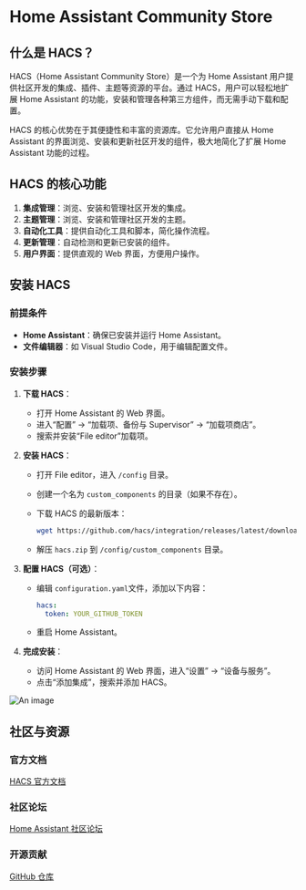 # Home Assistant Community Store

## 什么是 HACS？

HACS（Home Assistant Community Store）是一个为 Home Assistant 用户提供社区开发的集成、插件、主题等资源的平台。通过 HACS，用户可以轻松地扩展 Home Assistant 的功能，安装和管理各种第三方组件，而无需手动下载和配置。

HACS 的核心优势在于其便捷性和丰富的资源库。它允许用户直接从 Home Assistant 的界面浏览、安装和更新社区开发的组件，极大地简化了扩展 Home Assistant 功能的过程。

## HACS 的核心功能

1. **集成管理**：浏览、安装和管理社区开发的集成。
2. **主题管理**：浏览、安装和管理社区开发的主题。
3. **自动化工具**：提供自动化工具和脚本，简化操作流程。
4. **更新管理**：自动检测和更新已安装的组件。
5. **用户界面**：提供直观的 Web 界面，方便用户操作。

## 安装 HACS

### 前提条件

- **Home Assistant**：确保已安装并运行 Home Assistant。
- **文件编辑器**：如 Visual Studio Code，用于编辑配置文件。

### 安装步骤

1. **下载 HACS**：

   - 打开 Home Assistant 的 Web 界面。
   - 进入“配置” -> “加载项、备份与 Supervisor” -> “加载项商店”。
   - 搜索并安装“File editor”加载项。

2. **安装 HACS**：

   - 打开 File editor，进入 `/config` 目录。

   - 创建一个名为 `custom_components` 的目录（如果不存在）。

   - 下载 HACS 的最新版本：

     ```sh
     wget https://github.com/hacs/integration/releases/latest/download/hacs.zip
     ```

   - 解压 `hacs.zip` 到 `/config/custom_components` 目录。

3. **配置 HACS（可选）**：

   - 编辑 `configuration.yaml`文件，添加以下内容：

     ```yaml
     hacs:
       token: YOUR_GITHUB_TOKEN
     ```

   - 重启 Home Assistant。

4. **完成安装**：

   - 访问 Home Assistant 的 Web 界面，进入“设置” -> “设备与服务”。
   - 点击“添加集成”，搜索并添加 HACS。

![An image](/img/linux/nas/009.png)

## 社区与资源

### 官方文档

[HACS 官方文档](https://hacs.xyz)

### 社区论坛

[Home Assistant 社区论坛](https://community.home-assistant.io/)

### 开源贡献

[GitHub 仓库](https://github.com/hacs/integration)
